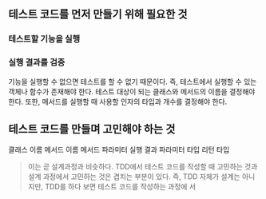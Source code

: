 ## 테스트 코드를 먼저 만들기 위해 필요한 것
### 테스트할 기능을 실행
### 실행 결과를 검증

기능을 실행할 수 없으면 테스트를 할 수 없기 때문이다.
즉, 테스트에서 실행할 수 있는 객체나 함수가 존재해야 한다.
테스트 대상이 되는 클래스와 메서드의 이름을 결정해야 한다. 또한, 메서드를 실행할 때 사용할 인자의 타입과 개수를 결정해야 한다.


## 테스트 코드를 만들며 고민해야 하는 것
클래스 이름
메서드 이름
메서드 파라미터
실행 결과
파라미터 타입
리턴 타입
> 이는 곧 설계과정과 비슷하다.
> TDD에서 테스트 코드를 작성할 때 고민하는 것과 설계 과정에서 고민하는 것은 겹치는 부분이 있다. 즉, TDD 자체가 설계는 아니지만, TDD를 하다 보면 테스트 코드를 작성하는 과정에 서

